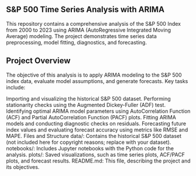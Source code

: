 ## S&P 500 Time Series Analysis with ARIMA
This repository contains a comprehensive analysis of the S&P 500 Index from 2000 to 2023 using ARIMA (AutoRegressive Integrated Moving Average) modeling. The project demonstrates time series data preprocessing, model fitting, diagnostics, and forecasting.

## Project Overview
The objective of this analysis is to apply ARIMA modeling to the S&P 500 index data, evaluate model assumptions, and generate forecasts. Key tasks include:

Importing and visualizing the historical S&P 500 dataset.
Performing stationarity checks using the Augmented Dickey-Fuller (ADF) test.
Identifying optimal ARIMA model parameters using AutoCorrelation Function (ACF) and Partial AutoCorrelation Function (PACF) plots.
Fitting ARIMA models and conducting diagnostic checks on residuals.
Forecasting future index values and evaluating forecast accuracy using metrics like RMSE and MAPE.
Files and Structure
data/: Contains the historical S&P 500 dataset (not included here for copyright reasons; replace with your dataset).
notebooks/: Includes Jupyter notebooks with the Python code for the analysis.
plots/: Saved visualizations, such as time series plots, ACF/PACF plots, and forecast results.
README.md: This file, describing the project and its objectives.
